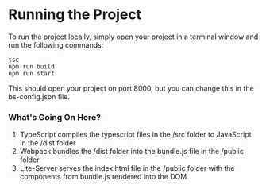 # Running the Project
To run the project locally, simply open your project in a terminal window and run the following commands:

    tsc
    npm run build
    npm run start

This should open your project on port 8000, but you can change this in the bs-config.json file.

    
### What's Going On Here?
1.  TypeScript compiles the typescript files in the /src folder to JavaScript in the /dist folder
2.  Webpack bundles the /dist folder into the bundle.js file in the /public folder
3.  Lite-Server serves the index.html file in the /public folder with the components from bundle.js rendered into the DOM